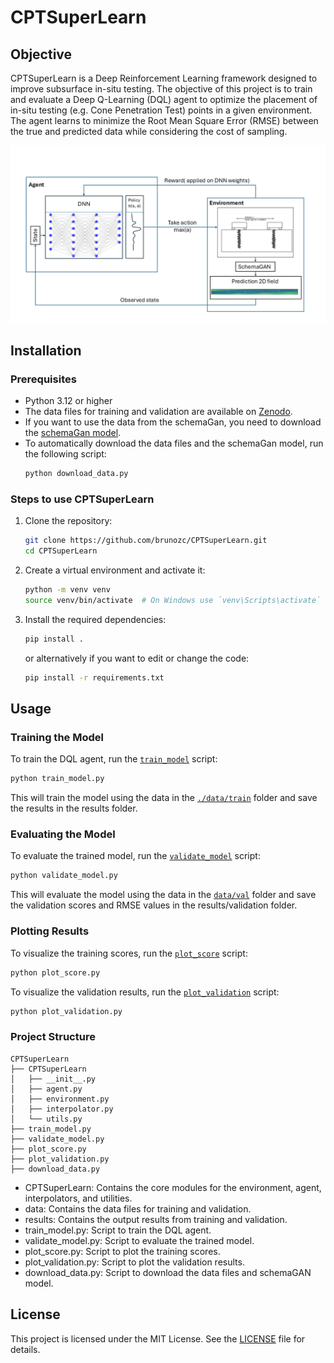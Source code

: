 # CPTSuperLearn

## Objective

CPTSuperLearn is a Deep Reinforcement Learning framework designed to improve subsurface in-situ testing.
The objective of this project is to train and evaluate a Deep Q-Learning (DQL) agent to optimize the placement
of in-situ testing (e.g. Cone Penetration Test) points in a given environment.
The agent learns to minimize the Root Mean Square Error (RMSE) between the true and predicted data
while considering the cost of sampling.

![DRL](static/DRL.png)


## Installation

### Prerequisites

- Python 3.12 or higher
- The data files for training and validation are available on [Zenodo](https://zenodo.org/records/13143431/files/data.zip).
- If you want to use the data from the schemaGan, you need to download the [schemaGan model](https://zenodo.org/records/13143431/files/schemaGAN.h5).
- To automatically download the data files and the schemaGan model, run the following script:
    ```sh
    python download_data.py
    ```

### Steps to use CPTSuperLearn

1. Clone the repository:
    ```sh
    git clone https://github.com/brunozc/CPTSuperLearn.git
    cd CPTSuperLearn
    ```

1. Create a virtual environment and activate it:
    ```sh
    python -m venv venv
    source venv/bin/activate  # On Windows use `venv\Scripts\activate`
    ```

1. Install the required dependencies:
    ```sh
    pip install .
    ```

    or alternatively if you want to edit or change the code:
    ```sh
    pip install -r requirements.txt
    ```


## Usage

### Training the Model

To train the DQL agent, run the [`train_model`](train_model.py) script:

```sh
python train_model.py
```

This will train the model using the data in the [`./data/train`](./data/train) folder and save the results in the results folder.

### Evaluating the Model

To evaluate the trained model, run the [`validate_model`](validate_model.py) script:

```sh
python validate_model.py
```

This will evaluate the model using the data in the [`data/val`](data/val/) folder and save the validation scores and RMSE values in the results/validation folder.


### Plotting Results
To visualize the training scores, run the [`plot_score`](plot_score.py) script:

```sh
python plot_score.py
```

To visualize the validation results, run the [`plot_validation`](plot_validation.py) script:

```sh
python plot_validation.py
```

### Project Structure

```plaintext
CPTSuperLearn
├── CPTSuperLearn
│   ├── __init__.py
│   ├── agent.py
│   ├── environment.py
│   ├── interpolator.py
│   └── utils.py
├── train_model.py
├── validate_model.py
├── plot_score.py
├── plot_validation.py
├── download_data.py
```

* CPTSuperLearn: Contains the core modules for the environment, agent, interpolators, and utilities.
* data: Contains the data files for training and validation.
* results: Contains the output results from training and validation.
* train_model.py: Script to train the DQL agent.
* validate_model.py: Script to evaluate the trained model.
* plot_score.py: Script to plot the training scores.
* plot_validation.py: Script to plot the validation results.
* download_data.py: Script to download the data files and schemaGAN model.


## License
This project is licensed under the MIT License. See the [LICENSE](LICENSE) file for details.

